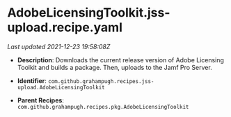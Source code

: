 # AdobeLicensingToolkit.jss-upload.recipe.yaml

_Last updated 2021-12-23 19:58:08Z_

- **Description**: Downloads the current release version of Adobe Licensing Toolkit and builds a package. Then, uploads to the Jamf Pro Server.

- **Identifier**: `com.github.grahampugh.recipes.jss-upload.AdobeLicensingToolkit`

- **Parent Recipes**: `com.github.grahampugh.recipes.pkg.AdobeLicensingToolkit`